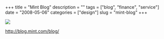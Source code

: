 +++
title = "Mint Blog"
description = ""
tags = ["blog", "finance", "service"]
date = "2008-05-06"
categories = ["design"]
slug = "mint-blog"
+++


 

  <div id="screens-thumbs" class="clearfix">
    <div class="txt-center" id="design-submission"><a href="http://blog.mint.com/blog/"><img id='bluga-thumbnail-1231' class='bluga-thumbnail large' src='//media.konigi.com/bluga/
wt4820683fac43b_1.jpg'/></a></div>  
  </div>   
<p><a href="http://blog.mint.com/blog/">http://blog.mint.com/blog/</a></p>




